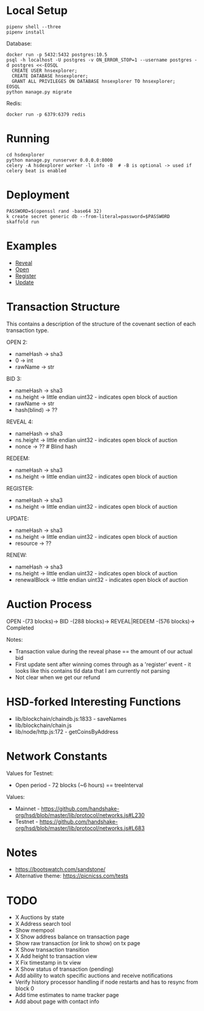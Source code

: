 # Local Setup

```
pipenv shell --three
pipenv install
```

Database:

```
docker run -p 5432:5432 postgres:10.5
psql -h localhost -U postgres -v ON_ERROR_STOP=1 --username postgres -d postgres <<-EOSQL
  CREATE USER hnsexplorer;
  CREATE DATABASE hnsexplorer;
  GRANT ALL PRIVILEGES ON DATABASE hnsexplorer TO hnsexplorer;
EOSQL
python manage.py migrate
```

Redis:

```
docker run -p 6379:6379 redis
```

# Running

```
cd hsdexplorer
python manage.py runserver 0.0.0.0:8000
celery -A hsdexplorer worker -l info -B  # -B is optional -> used if celery beat is enabled
```

# Deployment

```
PASSWORD=$(openssl rand -base64 32)
k create secret generic db --from-literal=password=$PASSWORD
skaffold run
```

# Examples

* [Reveal](http://localhost:8000/block/12589fe9cf320535eadbc1e570bdcc1365c225f9a6c9d2ee1cecd400a4b05e13)
* [Open](http://localhost:8000/block/c79504b17563bfee8ed47a4fb98b3661f9397741896ac362d1c56d4d93c6f5ba)
* [Register](https://hnsxplorer.com/block/9561fc91070d07ba54f8c2b43310cc629c6df04a1b92816f2268e124efdf1a19)
* [Update](https://hnsxplorer.com/block/e6c6d505ba2096fd773ad61e78f8b89769dd7e2e377073d4996d39fb6b905437)

# Transaction Structure

This contains a description of the structure of the covenant section of each
transaction type.

OPEN 2:

* nameHash -> sha3
* 0 -> int
* rawName -> str

BID 3:

* nameHash -> sha3
* ns.height -> little endian uint32 - indicates open block of auction
* rawName -> str
* hash(blind) -> ??

REVEAL 4:

* nameHash -> sha3
* ns.height -> little endian uint32 - indicates open block of auction
* nonce -> ??  # Blind hash

REDEEM:

* nameHash -> sha3
* ns.height -> little endian uint32 - indicates open block of auction

REGISTER:

* nameHash -> sha3
* ns.height -> little endian uint32 - indicates open block of auction

UPDATE:

* nameHash -> sha3
* ns.height -> little endian uint32 - indicates open block of auction
* resource -> ??

RENEW:

* nameHash -> sha3
* ns.height -> little endian uint32 - indicates open block of auction
* renewalBlock -> little endian uint32 - indicates open block of auction

# Auction Process

OPEN -(73 blocks)-> BID -(288 blocks)-> REVEAL|REDEEM -(576 blocks)-> Completed

Notes:
* Transaction value during the reveal phase == the amount of our actual bid
* First update sent after winning comes through as a 'register' event - it
  looks like this contains tld data that I am currently not parsing
* Not clear when we get our refund

# HSD-forked Interesting Functions

* lib/blockchain/chaindb.js:1833 - saveNames
* lib/blockchain/chain.js
* lib/node/http.js:172 - getCoinsByAddress

# Network Constants

Values for Testnet:

* Open period - 72 blocks (~6 hours) == treeInterval

Values:

* Mainnet - https://github.com/handshake-org/hsd/blob/master/lib/protocol/networks.js#L230
* Testnet - https://github.com/handshake-org/hsd/blob/master/lib/protocol/networks.js#L683

# Notes

* https://bootswatch.com/sandstone/
* Alternative theme: https://picnicss.com/tests

# TODO

* X Auctions by state
* X Address search tool
* Show mempool
* X Show address balance on transaction page
* Show raw transaction (or link to show) on tx page
* X Show transaction transition
* X Add height to transaction view
* X Fix timestamp in tx view
* X Show status of transaction (pending)
* Add ability to watch specific auctions and receive notifications
* Verify history processor handling if node restarts and has to resync from block 0
* Add time estimates to name tracker page
* Add about page with contact info
